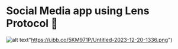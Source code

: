 # Social Media app using Lens Protocol 🌿

![alt text]()"https://i.ibb.co/5KM971P/Untitled-2023-12-20-1336.png")
